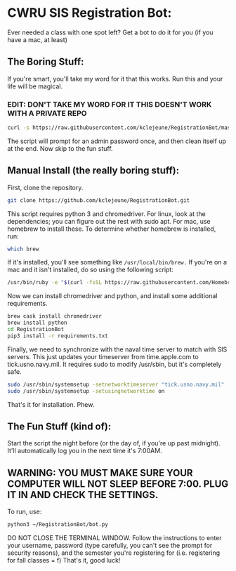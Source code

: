 # CWRU SIS Registration Bot:

Ever needed a class with one spot left? Get a bot to do it for you (if you have a mac, at least)

## The Boring Stuff:

If you're smart, you'll take my word for it that this works. Run this and your life will be magical. 
### EDIT: DON'T TAKE MY WORD FOR IT THIS DOESN'T WORK WITH A PRIVATE REPO

```bash
curl -s https://raw.githubusercontent.com/kclejeune/RegistrationBot/master/setup.sh?token=ALM4eInbVfPxflCvkGt5zwkoY9eGwHzfks5b-4F7wA%3D%3D | sh
```
The script will prompt for an admin password once, and then clean itself up at the end. Now skip to the fun stuff.

## Manual Install (the really boring stuff):

First, clone the repository.  
```bash
git clone https://github.com/kclejeune/RegistrationBot.git
```
This script requires python 3 and chromedriver. For linux, look at the dependencies; you can figure out the rest with sudo apt. For mac, use homebrew to install these. 
To determine whether homebrew is installed, run:
```bash
which brew
```
If it's installed, you'll see something like `/usr/local/bin/brew.`
If you're on a mac and it isn't installed, do so using the following script:
```bash
/usr/bin/ruby -e "$(curl -fsSL https://raw.githubusercontent.com/Homebrew/install/master/install)"
```
Now we can install chromedriver and python, and install some additional requirements.
```bash
brew cask install chromedriver
brew install python
cd RegistrationBot
pip3 install -r requirements.txt
```
Finally, we need to synchronize with the naval time server to match with SIS servers.  This just updates your timeserver from time.apple.com to tick.usno.navy.mil. It requires sudo to modify /usr/sbin, but it's completely safe.
```bash
sudo /usr/sbin/systemsetup -setnetworktimeserver "tick.usno.navy.mil"
sudo /usr/sbin/systemsetup -setusingnetworktime on
```
That's it for installation.  Phew.
## The Fun Stuff (kind of):
Start the script the night before (or the day of, if you're up past midnight). It'll automatically log you in the next time it's 7:00AM. 
## WARNING: YOU MUST MAKE SURE YOUR COMPUTER WILL NOT SLEEP BEFORE 7:00.  PLUG IT IN AND CHECK THE SETTINGS.
To run, use:
```bash
python3 ~/RegistrationBot/bot.py
```
DO NOT CLOSE THE TERMINAL WINDOW. Follow the instructions to enter your username, password (type carefully, you can't see the prompt for security reasons), and the semester you're registering for (i.e. registering for fall classes = f)
That's it, good luck!
